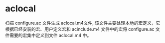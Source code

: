 aclocal
=======

扫描 configure.ac 文件生成 aclocal.m4文件, 该文件主要处理本地的宏定义，它根据已经安装的宏、用户定义宏和 acinclude.m4 文件中的宏将 configure.ac 文件需要的宏集中定义到文件 aclocal.m4 中。

